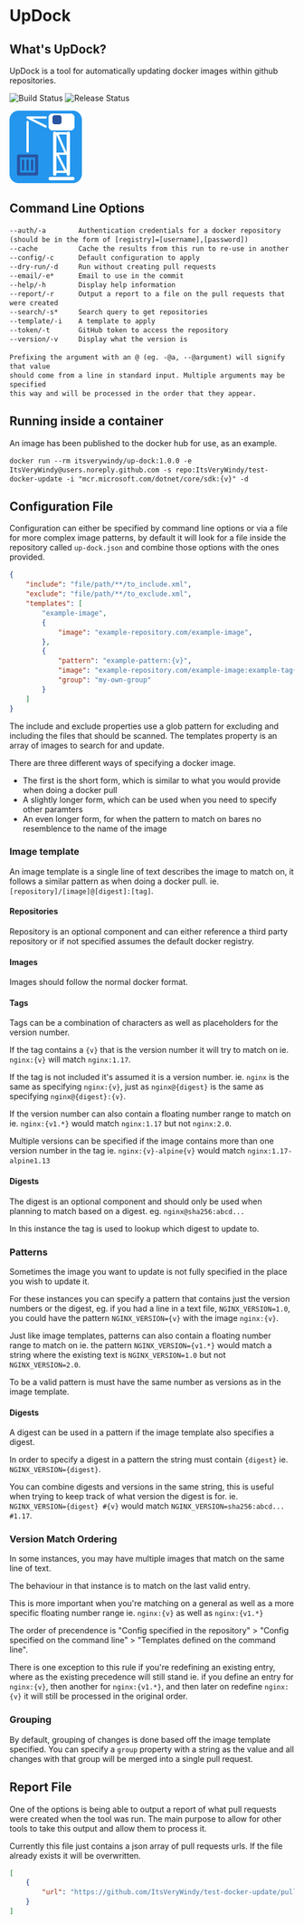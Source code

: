# UpDock
## What's UpDock?
UpDock is a tool for automatically updating docker images within github repositories.

![Build Status](https://github.com/ItsVeryWindy/up-dock/workflows/Build/badge.svg) ![Release Status](https://github.com/ItsVeryWindy/up-dock/workflows/Release/badge.svg)

![Updock Icon](assets/icon.png)

## Command Line Options
```
--auth/-a        Authentication credentials for a docker repository (should be in the form of [registry]=[username],[password])
--cache          Cache the results from this run to re-use in another
--config/-c      Default configuration to apply
--dry-run/-d     Run without creating pull requests
--email/-e*      Email to use in the commit
--help/-h        Display help information
--report/-r      Output a report to a file on the pull requests that were created
--search/-s*     Search query to get repositories
--template/-i    A template to apply
--token/-t       GitHub token to access the repository
--version/-v     Display what the version is

Prefixing the argument with an @ (eg. -@a, --@argument) will signify that value
should come from a line in standard input. Multiple arguments may be specified
this way and will be processed in the order that they appear.
```

## Running inside a container
An image has been published to the docker hub for use, as an example.

```
docker run --rm itsverywindy/up-dock:1.0.0 -e ItsVeryWindy@users.noreply.github.com -s repo:ItsVeryWindy/test-docker-update -i "mcr.microsoft.com/dotnet/core/sdk:{v}" -d
```

## Configuration File
Configuration can either be specified by command line options or via a file for more complex image patterns, by default it will look for a file inside the repository called `up-dock.json` and combine those options with the ones provided.

```json
{
    "include": "file/path/**/to_include.xml",
    "exclude": "file/path/**/to_exclude.xml",
    "templates": [
        "example-image",
        {
            "image": "example-repository.com/example-image",
        },
        {
            "pattern": "example-pattern:{v}",
            "image": "example-repository.com/example-image:example-tag{v}",
            "group": "my-own-group"
        }
    ]
}
```
The include and exclude properties use a glob pattern for excluding and including the files that should be scanned.
The templates property is an array of images to search for and update.

There are three different ways of specifying a docker image.
* The first is the short form, which is similar to what you would provide when doing a docker pull
* A slightly longer form, which can be used when you need to specify other paramters
* An even longer form, for when the pattern to match on bares no resemblence to the name of the image

### Image template
An image template is a single line of text describes the image to match on, it follows a similar pattern as when doing a docker pull. ie. `[repository]/[image]@[digest]:[tag]`.

#### Repositories
Repository is an optional component and can either reference a third party repository or if not specified assumes the default docker registry.

#### Images
Images should follow the normal docker format.

#### Tags
Tags can be a combination of characters as well as placeholders for the version number.

If the tag contains a `{v}` that is the version number it will try to match on ie. `nginx:{v}` will match `nginx:1.17`.

If the tag is not included it's assumed it is a version number. ie. `nginx` is the same as specifying `nginx:{v}`, just as `nginx@{digest}` is the same as specifying `nginx@{digest}:{v}`.

If the version number can also contain a floating number range to match on ie. `nginx:{v1.*}` would match `nginx:1.17` but not `nginx:2.0`.

Multiple versions can be specified if the image contains more than one version number in the tag ie. `nginx:{v}-alpine{v}` would match `nginx:1.17-alpine1.13`

#### Digests
The digest is an optional component and should only be used when planning to match based on a digest. eg. `nginx@sha256:abcd...`

In this instance the tag is used to lookup which digest to update to.

### Patterns
Sometimes the image you want to update is not fully specified in the place you wish to update it.

For these instances you can specify a pattern that contains just the version numbers or the digest, eg. if you had a line in a text file, `NGINX_VERSION=1.0`, you could have the pattern `NGINX_VERSION={v}` with the image `nginx:{v}`.

Just like image templates, patterns can also contain a floating number range to match on ie. the pattern `NGINX_VERSION={v1.*}` would match a string where the existing text is `NGINX_VERSION=1.0` but not `NGINX_VERSION=2.0`.

To be a valid pattern is must have the same number as versions as in the image template.

#### Digests
A digest can be used in a pattern if the image template also specifies a digest.

In order to specify a digest in a pattern the string must contain `{digest}` ie. `NGINX_VERSION={digest}`.

You can combine digests and versions in the same string, this is useful when trying to keep track of what version the digest is for. ie. `NGINX_VERSION={digest} #{v}` would match `NGINX_VERSION=sha256:abcd... #1.17`.

### Version Match Ordering
In some instances, you may have multiple images that match on the same line of text.

The behaviour in that instance is to match on the last valid entry.

This is more important when you're matching on a general as well as a more specific floating number range ie. `nginx:{v}` as well as `nginx:{v1.*}`

The order of precendence is "Config specified in the repository" > "Config specified on the command line" > "Templates defined on the command line".

There is one exception to this rule if you're redefining an existing entry, where as the existing precedence will still stand ie. if you define an entry for `nginx:{v}`, then another for `nginx:{v1.*}`, and then later on redefine `nginx:{v}` it will still be processed in the original order.

### Grouping
By default, grouping of changes is done based off the image template specified. You can specify a `group` property with a string as the value and all changes with that group will be merged into a single pull request.

## Report File
One of the options is being able to output a report of what pull requests were created when the tool was run.
The main purpose to allow for other tools to take this output and allow them to process it.

Currently this file just contains a json array of pull requests urls. If the file already exists it will be overwritten.

```json
[
    {
        "url": "https://github.com/ItsVeryWindy/test-docker-update/pull/6"
    }
]
```
